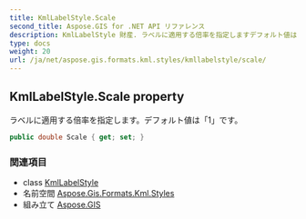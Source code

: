 ```yaml
---
title: KmlLabelStyle.Scale
second_title: Aspose.GIS for .NET API リファレンス
description: KmlLabelStyle 財産. ラベルに適用する倍率を指定しますデフォルト値は1です
type: docs
weight: 20
url: /ja/net/aspose.gis.formats.kml.styles/kmllabelstyle/scale/
---
```

## KmlLabelStyle.Scale property

ラベルに適用する倍率を指定します。デフォルト値は「1」です。

```csharp
public double Scale { get; set; }
```

### 関連項目

* class [KmlLabelStyle](../)
* 名前空間 [Aspose.Gis.Formats.Kml.Styles](../../kmllabelstyle/)
* 組み立て [Aspose.GIS](../../../)


